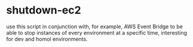 # shutdown-ec2

use this script in conjunction with, for example, AWS Event Bridge to be able to stop instances of every environment at a specific time, interesting for dev and homol environments.
